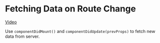 # Fetching Data on Route Change
[Video](https://egghead.io/lessons/javascript-redux-fetching-data-on-route-change)

Use ``componentDidMount()`` and ``componentDidUpdate(prevProps)`` to fetch new data from server.

